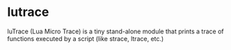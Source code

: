 lutrace
=======

luTrace (Lua Micro Trace) is a tiny stand-alone module that prints a trace of functions executed by a script (like strace, ltrace, etc.)
